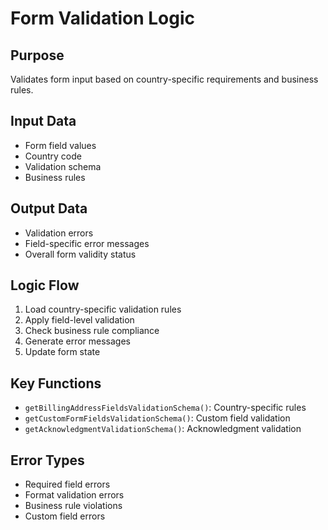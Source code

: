 # Form Validation Logic

## Purpose
Validates form input based on country-specific requirements and business rules.

## Input Data
- Form field values
- Country code
- Validation schema
- Business rules

## Output Data
- Validation errors
- Field-specific error messages
- Overall form validity status

## Logic Flow
1. Load country-specific validation rules
2. Apply field-level validation
3. Check business rule compliance
4. Generate error messages
5. Update form state

## Key Functions
- `getBillingAddressFieldsValidationSchema()`: Country-specific rules
- `getCustomFormFieldsValidationSchema()`: Custom field validation
- `getAcknowledgmentValidationSchema()`: Acknowledgment validation

## Error Types
- Required field errors
- Format validation errors
- Business rule violations
- Custom field errors

